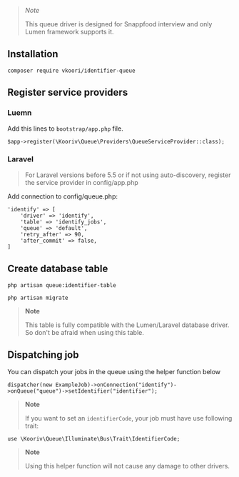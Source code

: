 > _Note_
>
> This queue driver is designed for Snappfood interview and only Lumen framework supports it.

## Installation

```shell
composer require vkoori/identifier-queue
```

## Register service providers

### Luemn

Add this lines to `bootstrap/app.php` file.

```shell
$app->register(\Kooriv\Queue\Providers\QueueServiceProvider::class);
```

### Laravel

> For Laravel versions before 5.5 or if not using auto-discovery, register the service provider in config/app.php

Add connection to config/queue.php:

```shell
'identify' => [
    'driver' => 'identify',
    'table' => 'identify_jobs',
    'queue' => 'default',
    'retry_after' => 90,
    'after_commit' => false,
]
```

## Create database table

```shell
php artisan queue:identifier-table

php artisan migrate
```

> **Note**
>
> This table is fully compatible with the Lumen/Laravel database driver. So don't be afraid when using this table.

## Dispatching job

You can dispatch your jobs in the queue using the helper function below

```shell
dispatcher(new ExampleJob)->onConnection("identify")->onQueue("queue")->setIdentifier("identifier");
```

> **Note**
>
> If you want to set an `identifierCode`, your job must have use following trait:

```shell
use \Kooriv\Queue\Illuminate\Bus\Trait\IdentifierCode;
```

> **Note**
>
> Using this helper function will not cause any damage to other drivers.
